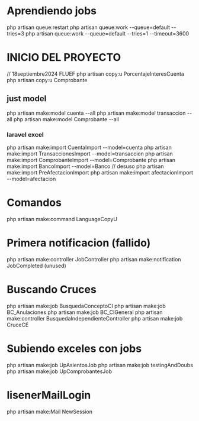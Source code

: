 # Aprendiendo jobs
php artisan queue:restart
php artisan queue:work --queue=default --tries=3
php artisan queue:work --queue=default --tries=1 --timeout=3600

# INICIO DEL PROYECTO
// 18septiembre2024 FLUEF
php artisan copy:u PorcentajeInteresCuenta
php artisan copy:u Comprobante


## just model
php artisan make:model cuenta --all
php artisan make:model transaccion --all
php artisan make:model Comprobante --all


### laravel excel
php artisan make:import CuentaImport --model=cuenta
php artisan make:import TransaccionesImport --model=transaccion
php artisan make:import ComprobanteImport --model=Comprobante
php artisan make:import BancoImport --model=Banco // desuso
php artisan make:import PreAfectacionImport
php artisan make:import afectacionImport --model=afectacion

# Comandos
php artisan make:command LanguageCopyU

# Primera notificacion (fallido)
php artisan make:controller JobController
php artisan make:notification JobCompleted (unused)

# Buscando Cruces
php artisan make:job BusquedaConceptoCI
php artisan make:job BC_Anulaciones
php artisan make:job BC_CIGeneral
php artisan make:controller BusquedaIndependienteController
php artisan make:job CruceCE

# Subiendo exceles con jobs
php artisan make:job UpAsientosJob
php artisan make:job testingAndDoubs
php artisan make:job UpComprobantesJob
# lisenerMailLogin
php artisan make:Mail NewSession
